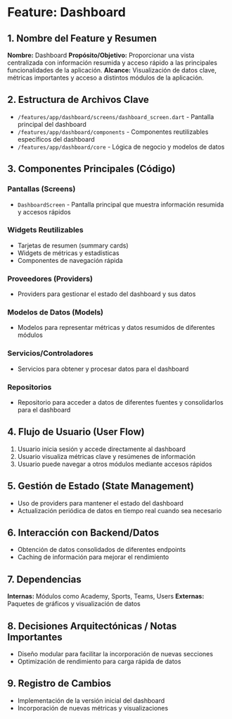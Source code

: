 # Feature: Dashboard

## 1. Nombre del Feature y Resumen
**Nombre:** Dashboard
**Propósito/Objetivo:** Proporcionar una vista centralizada con información resumida y acceso rápido a las principales funcionalidades de la aplicación.
**Alcance:** Visualización de datos clave, métricas importantes y acceso a distintos módulos de la aplicación.

## 2. Estructura de Archivos Clave
* `/features/app/dashboard/screens/dashboard_screen.dart` - Pantalla principal del dashboard
* `/features/app/dashboard/components` - Componentes reutilizables específicos del dashboard
* `/features/app/dashboard/core` - Lógica de negocio y modelos de datos

## 3. Componentes Principales (Código)
### Pantallas (Screens)
* `DashboardScreen` - Pantalla principal que muestra información resumida y accesos rápidos

### Widgets Reutilizables
* Tarjetas de resumen (summary cards)
* Widgets de métricas y estadísticas
* Componentes de navegación rápida

### Proveedores (Providers)
* Providers para gestionar el estado del dashboard y sus datos

### Modelos de Datos (Models)
* Modelos para representar métricas y datos resumidos de diferentes módulos

### Servicios/Controladores
* Servicios para obtener y procesar datos para el dashboard

### Repositorios
* Repositorio para acceder a datos de diferentes fuentes y consolidarlos para el dashboard

## 4. Flujo de Usuario (User Flow)
1. Usuario inicia sesión y accede directamente al dashboard
2. Usuario visualiza métricas clave y resúmenes de información
3. Usuario puede navegar a otros módulos mediante accesos rápidos

## 5. Gestión de Estado (State Management)
* Uso de providers para mantener el estado del dashboard
* Actualización periódica de datos en tiempo real cuando sea necesario

## 6. Interacción con Backend/Datos
* Obtención de datos consolidados de diferentes endpoints
* Caching de información para mejorar el rendimiento

## 7. Dependencias
**Internas:** Módulos como Academy, Sports, Teams, Users
**Externas:** Paquetes de gráficos y visualización de datos

## 8. Decisiones Arquitectónicas / Notas Importantes
* Diseño modular para facilitar la incorporación de nuevas secciones
* Optimización de rendimiento para carga rápida de datos

## 9. Registro de Cambios
* Implementación de la versión inicial del dashboard
* Incorporación de nuevas métricas y visualizaciones
